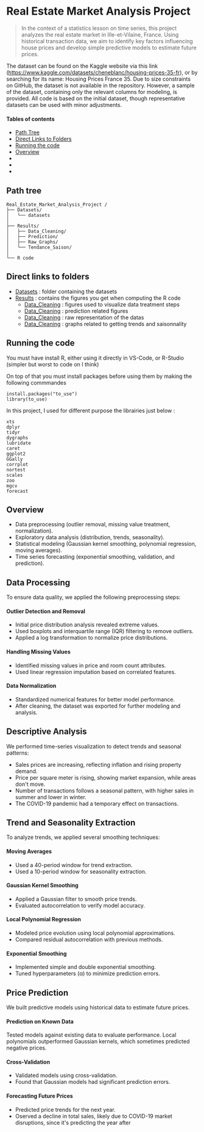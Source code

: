 # Real Estate Market Analysis Project 
> In the context of a statistics lesson on time series, this project analyzes the real estate market in Ille-et-Vilaine, France. Using historical transaction data, we aim to identify key factors influencing house prices and develop simple predictive models to estimate future prices.

The dataset can be found on the Kaggle website via this link (https://www.kaggle.com/datasets/cheneblanc/housing-prices-35-fr), or by searching for its name: Housing Prices France 35. Due to size constraints on GitHub, the dataset is not available in the repository. However, a sample of the dataset, containing only the relevant columns for modeling, is provided. All code is based on the initial dataset, though representative datasets can be used with minor adjustments.

#### Tables of contents
* [Path Tree](#path-tree)
* [Direct Links to Folders](#direct-links-to-folders)  
* [Running the code](#running-the-code) 
* [Overview](#overview)
* [](#)
* [](#)
* [](#)

## Path tree
```
Real_Estate_Market_Analysis_Project /
├── Datasets/
│   └── datasets
│
├── Results/
│   ├── Data_Cleaning/                
│   ├── Prediction/    
│   ├── Raw_Graphs/
│   └── Tendance_Saison/
│
└── R code
```

## Direct links to folders
* [Datasets](./Datasets/) : folder containing the datasets
* [Results](./Results/) : contains the figures you get when computing the R code
    * [Data_Cleaning](./Results/Data_Cleaning/) : figures used to visualize data treatment steps 
    * [Data_Cleaning](./Results/Prediction/) : prediction related figures
    * [Data_Cleaning](./Results/Raw_Graphs/) : raw representation of the datas 
    * [Data_Cleaning](./Results/Tendance_Saison/) : graphs related to getting trends and saisonnality 


## Running the code 
You must have install R, either using it directly in VS-Code, or R-Studio (simpler but worst to code on I think)

On top of that you must install packages before using them  by making the following commmandes
```
install.packages("to_use")
library(to_use)
```
In this project, I used for different purpose the librairies just below :  
```
xts
dplyr
tidyr
dygraphs
lubridate
caret
ggplot2
GGally
corrplot
nortest
scales
zoo
mgcv
forecast
```

## Overview 
* Data preprocessing (outlier removal, missing value treatment, normalization).
* Exploratory data analysis (distribution, trends, seasonality).
* Statistical modeling (Gaussian kernel smoothing, polynomial regression, moving averages).
* Time series forecasting (exponential smoothing, validation, and prediction).


## Data Processing
To ensure data quality, we applied the following preprocessing steps:

#### Outlier Detection and Removal
* Initial price distribution analysis revealed extreme values.
* Used boxplots and interquartile range (IQR) filtering to remove outliers.
* Applied a log transformation to normalize price distributions.

#### Handling Missing Values
* Identified missing values in price and room count attributes.
* Used linear regression imputation based on correlated features.

#### Data Normalization
* Standardized numerical features for better model performance.
* After cleaning, the dataset was exported for further modeling and analysis.

## Descriptive Analysis
We performed time-series visualization to detect trends and seasonal patterns:
* Sales prices are increasing, reflecting inflation and rising property demand.
* Price per square meter is rising, showing market expansion, while areas don't move.
* Number of transactions follows a seasonal pattern, with higher sales in summer and lower in winter.
* The COVID-19 pandemic had a temporary effect on transactions.

## Trend and Seasonality Extraction
To analyze trends, we applied several smoothing techniques:

#### Moving Averages
* Used a 40-period window for trend extraction.
* Used a 10-period window for seasonality extraction.

#### Gaussian Kernel Smoothing
* Applied a Gaussian filter to smooth price trends.
* Evaluated autocorrelation to verify model accuracy.

#### Local Polynomial Regression
* Modeled price evolution using local polynomial approximations.
* Compared residual autocorrelation with previous methods.

#### Exponential Smoothing
* Implemented simple and double exponential smoothing.
* Tuned hyperparameters (α) to minimize prediction errors.

## Price Prediction
We built predictive models using historical data to estimate future prices.

#### Prediction on Known Data
Tested models against existing data to evaluate performance.
Local polynomials outperformed Gaussian kernels, which sometimes predicted negative prices.

#### Cross-Validation
* Validated models using cross-validation.
* Found that Gaussian models had significant prediction errors.

#### Forecasting Future Prices
* Predicted price trends for the next year.
* Oserved a decline in total sales, likely due to COVID-19 market disruptions, since it's predicting the year after

